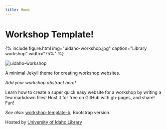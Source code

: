 ```yaml
---
title: Home
---
```


# Workshop Template!

{% include figure.html img="uidaho-workshop.jpg" caption="Library workshop" width="75%" %}

![uidaho-workshop](/images/uidaho-workshop.jpg)


A minimal Jekyll theme for creating workshop websites.

*Add your workshop abstract here!*

Learn how to create a super quick easy website for a workshop by writing a few markdown files! 
Host it for free on GitHub with gh-pages, and share!
Fun!

*See also:* [workshop-template-b](https://evanwill.github.io/workshop-template-b/), Bootstrap version.


Hosted by [University of Idaho Library](http://www.lib.uidaho.edu/)
 
